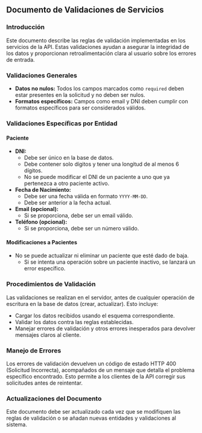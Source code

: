 ## Documento de Validaciones de Servicios

### Introducción
Este documento describe las reglas de validación implementadas en los servicios de la API. Estas validaciones ayudan a asegurar la integridad de los datos y proporcionan retroalimentación clara al usuario sobre los errores de entrada.

### Validaciones Generales
- **Datos no nulos:** Todos los campos marcados como `required` deben estar presentes en la solicitud y no deben ser nulos.
- **Formatos específicos:** Campos como email y DNI deben cumplir con formatos específicos para ser considerados válidos.

### Validaciones Específicas por Entidad

#### Paciente
- **DNI:**
  - Debe ser único en la base de datos.
  - Debe contener solo dígitos y tener una longitud de al menos 6 dígitos.
  - No se puede modificar el DNI de un paciente a uno que ya pertenezca a otro paciente activo.
- **Fecha de Nacimiento:**
  - Debe ser una fecha válida en formato `YYYY-MM-DD`.
  - Debe ser anterior a la fecha actual.
- **Email (opcional):**
  - Si se proporciona, debe ser un email válido.
- **Teléfono (opcional):**
  - Si se proporciona, debe ser un número válido.

#### Modificaciones a Pacientes
- No se puede actualizar ni eliminar un paciente que esté dado de baja.
  - Si se intenta una operación sobre un paciente inactivo, se lanzará un error específico.

### Procedimientos de Validación
Las validaciones se realizan en el servidor, antes de cualquier operación de escritura en la base de datos (crear, actualizar). Esto incluye:
- Cargar los datos recibidos usando el esquema correspondiente.
- Validar los datos contra las reglas establecidas.
- Manejar errores de validación y otros errores inesperados para devolver mensajes claros al cliente.

### Manejo de Errores
Los errores de validación devuelven un código de estado HTTP 400 (Solicitud Incorrecta), acompañados de un mensaje que detalla el problema específico encontrado. Esto permite a los clientes de la API corregir sus solicitudes antes de reintentar.

### Actualizaciones del Documento
Este documento debe ser actualizado cada vez que se modifiquen las reglas de validación o se añadan nuevas entidades y validaciones al sistema.
